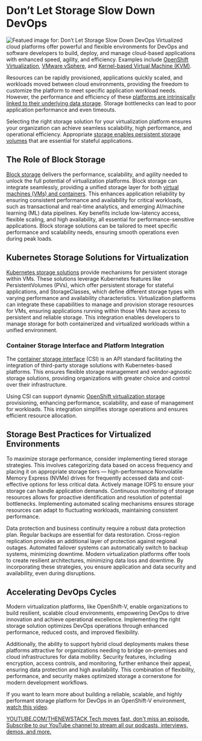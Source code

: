 # Don’t Let Storage Slow Down DevOps
![Featued image for: Don’t Let Storage Slow Down DevOps](https://cdn.thenewstack.io/media/2025/04/8e20736c-files-1024x576.jpg)
Virtualized cloud platforms offer powerful and flexible environments for DevOps and software developers to build, deploy, and manage cloud-based applications with enhanced speed, agility, and efficiency. Examples include [OpenShift Virtualization](https://www.lightbitslabs.com/solutions/openshift-virtualization/), [VMware vSphere](https://thenewstack.io/vmware-cloud-foundation-could-bring-price-relief/), and [Kernel-based Virtual Machine (KVM)](https://thenewstack.io/amazon-web-services-open-sources-a-kvm-based-fuzzing-framework/).

Resources can be rapidly provisioned, applications quickly scaled, and workloads moved between cloud environments, providing the freedom to customize the platform to meet specific application workload needs. However, the performance and efficiency of these [platforms are intrinsically linked to their underlying data storage](https://thenewstack.io/open-source-redefines-data-platforms/). Storage bottlenecks can lead to poor application performance and even timeouts.

Selecting the right storage solution for your virtualization platform ensures your organization can achieve seamless scalability, high performance, and operational efficiency. Appropriate [storage enables persistent storage volumes](https://thenewstack.io/deploying-cloud-native-persistent-storage-in-the-age-of-containers/) that are essential for stateful applications.

## The Role of Block Storage
[Block storage](https://www.lightbitslabs.com/solutions/openshift-virtualization/?utm_source=TNS&utm_medium=article&utm_campaign=apr) delivers the performance, scalability, and agility needed to unlock the full potential of virtualization platforms. Block storage can integrate seamlessly, providing a unified storage layer for both [virtual machines (VMs) and containers](https://thenewstack.io/kubernetes-gets-back-to-scaling-with-virtual-clusters/). This enhances application reliability by ensuring consistent performance and availability for critical workloads, such as transactional and real-time analytics, and emerging AI/machine learning (ML) data pipelines.
Key benefits include low-latency access, flexible scaling, and high availability, all essential for performance-sensitive applications. Block storage solutions can be tailored to meet specific performance and scalability needs, ensuring smooth operations even during peak loads.

## Kubernetes Storage Solutions for Virtualization
[Kubernetes storage solutions](https://www.lightbitslabs.com/kubernetes-persistent-storage-management/?utm_source=TNS&utm_medium=article&utm_campaign=apr) provide mechanisms for persistent storage within VMs. These solutions leverage Kubernetes features like PersistentVolumes (PVs), which offer persistent storage for stateful applications, and StorageClasses, which define different storage types with varying performance and availability characteristics. Virtualization platforms can integrate these capabilities to manage and provision storage resources for VMs, ensuring applications running within those VMs have access to persistent and reliable storage. This integration enables developers to manage storage for both containerized and virtualized workloads within a unified environment.
### Container Storage Interface and Platform Integration
The [container storage interface](https://www.lightbitslabs.com/blog/scaling-red-hat-openshift-v-with-lightbits-part-1/?utm_source=TNS&utm_medium=article&utm_campaign=apr) (CSI) is an API standard facilitating the integration of third-party storage solutions with Kubernetes-based platforms. This ensures flexible storage management and vendor-agnostic storage solutions, providing organizations with greater choice and control over their infrastructure.

Using CSI can support dynamic [OpenShift virtualization storage](https://www.lightbitslabs.com/solutions/openshift-virtualization/?utm_source=TNS&utm_medium=article&utm_campaign=apr) provisioning, enhancing performance, scalability, and ease of management for workloads. This integration simplifies storage operations and ensures efficient resource allocation.

## Storage Best Practices for Virtualized Environments
To maximize storage performance, consider implementing tiered storage strategies. This involves categorizing data based on access frequency and placing it on appropriate storage tiers — high-performance Nonvolatile Memory Express (NVMe) drives for frequently accessed data and cost-effective options for less critical data. Actively manage IOPS to ensure your storage can handle application demands. Continuous monitoring of storage resources allows for proactive identification and resolution of potential bottlenecks. Implementing automated scaling mechanisms ensures storage resources can adapt to fluctuating workloads, maintaining consistent performance.

Data protection and business continuity require a robust data protection plan. Regular backups are essential for data restoration. Cross-region replication provides an additional layer of protection against regional outages. Automated failover systems can automatically switch to backup systems, minimizing downtime. Modern virtualization platforms offer tools to create resilient architectures, minimizing data loss and downtime. By incorporating these strategies, you ensure application and data security and availability, even during disruptions.

## Accelerating DevOps Cycles
Modern virtualization platforms, like OpenShift-V, enable organizations to build resilient, scalable cloud environments, empowering DevOps to drive innovation and achieve operational excellence. Implementing the right storage solution optimizes DevOps operations through enhanced performance, reduced costs, and improved flexibility.

Additionally, the ability to support hybrid cloud deployments makes these platforms attractive for organizations needing to bridge on-premises and cloud infrastructures for data mobility. Security features, including encryption, access controls, and monitoring, further enhance their appeal, ensuring data protection and high availability. This combination of flexibility, performance, and security makes optimized storage a cornerstone for modern development workflows.

If you want to learn more about building a reliable, scalable, and highly performant storage platform for DevOps in an OpenShift-V environment, [watch this video](https://youtu.be/SRwGYmTp0Jo?si=VhUCqpaixcp-BKvG).

[
YOUTUBE.COM/THENEWSTACK
Tech moves fast, don't miss an episode. Subscribe to our YouTube
channel to stream all our podcasts, interviews, demos, and more.
](https://youtube.com/thenewstack?sub_confirmation=1)